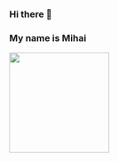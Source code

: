 ### Hi there 👋 
### My name is Mihai

<img height="180em" src="https://github-readme-stats.vercel.app/api?username=MihaiVatavu&show_icons=true&hide_border=true&&count_private=true&include_all_commits=true" />
<!--
**MihaiVatavu/MihaiVatavu** is a ✨ _special_ ✨ repository because its `README.md` (this file) appears on your GitHub profile.

Here are some ideas to get you started:

- 🔭 I’m currently working on ...
- 🌱 I’m currently learning ...
- 👯 I’m looking to collaborate on ...
- 🤔 I’m looking for help with ...
- 💬 Ask me about ...
- 📫 How to reach me: ...
- 😄 Pronouns: ...
- ⚡ Fun fact: ...
-->
